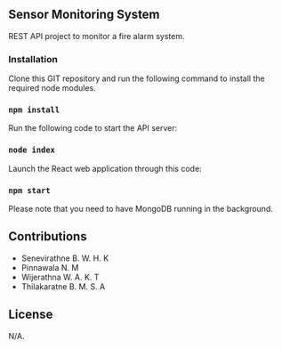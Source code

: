 ## Sensor Monitoring System

REST API project to monitor a fire alarm system. 

### Installation 

Clone this GIT repository and run the following command to install the required node modules. 

### `npm install`

Run the following code to start the API server: 

### `node index`

Launch the React web application through this code: 

### `npm start`

Please note that you need to have MongoDB running in the background. 

## Contributions 

- Senevirathne B. W. H. K 
- Pinnawala N. M
- Wijerathna W. A. K. T
- Thilakaratne B. M. S. A 

## License

N/A.

